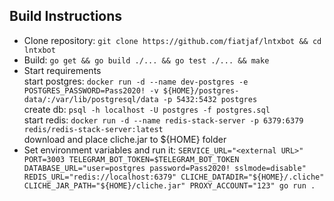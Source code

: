 ## Build Instructions
* Clone repository: `git clone https://github.com/fiatjaf/lntxbot && cd lntxbot`  
* Build: `go get && go build ./... && go test ./... && make`  
* Start requirements  
start postgres: `docker run -d --name dev-postgres -e POSTGRES_PASSWORD=Pass2020! -v ${HOME}/postgres-data/:/var/lib/postgresql/data -p 5432:5432 postgres`  
create db: `psql -h localhost -U postgres -f postgres.sql`  
start redis: `docker run -d --name redis-stack-server -p 6379:6379 redis/redis-stack-server:latest`  
download and place cliche.jar to ${HOME} folder
* Set environment variables and run it: 
`SERVICE_URL="<external URL>" PORT=3003 TELEGRAM_BOT_TOKEN=$TELEGRAM_BOT_TOKEN DATABASE_URL="user=postgres password=Pass2020! sslmode=disable" REDIS_URL="redis://localhost:6379" CLICHE_DATADIR="${HOME}/.cliche" CLICHE_JAR_PATH="${HOME}/cliche.jar" PROXY_ACCOUNT="123" go run .`
